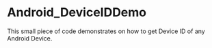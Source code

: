 # Android_DeviceIDDemo
This small piece of code demonstrates on how to get Device ID of any Android Device.
